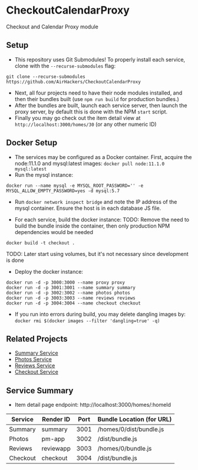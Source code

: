 # CheckoutCalendarProxy
Checkout and Calendar Proxy module 

## Setup
 * This repository uses Git Submodules! To properly install each service, clone with the `--recurse-submodules` flag:
```
git clone --recurse-submodules https://github.com/AirHackers/CheckoutCalendarProxy
```
 * Next, all four projects need to have their node modules installed, and then their bundles built (use `npm run build` for production bundles.)
 * After the bundles are built, launch each service server, then launch the proxy server, by default this is done with the NPM `start` script.
 * Finally you may go check out the item detail view at `http://localhost:3000/homes/30` (or any other numeric ID)

## Docker Setup
 * The services may be configured as a Docker container. First, acquire the node:11.1.0 and mysql:latest images: `docker pull node:11.1.0 mysql:latest`
 * Run the mysql instance:
```
docker run --name mysql -e MYSQL_ROOT_PASSWORD='' -e MYSQL_ALLOW_EMPTY_PASSWORD=yes -d mysql:5.7
```

 * Run `docker network inspect bridge` and note the IP address of the mysql container. Ensure the host is in each database JS file.

 * For each service, build the docker instance:
TODO: Remove the need to build the bundle inside the container, then only production NPM dependencies would be needed
```
docker build -t checkout .
```
TODO: Later start using volumes, but it's not necessary since development is done
 * Deploy the docker instance:
```
docker run -d -p 3000:3000 --name proxy proxy
docker run -d -p 3001:3001 --name summary summary
docker run -d -p 3002:3002 --name photos photos
docker run -d -p 3003:3003 --name reviews reviews
docker run -d -p 3004:3004 --name checkout checkout
```

 * If you run into errors during build, you may delete dangling images by: `docker rmi $(docker images --filter 'dangling=true' -q)`

## Related Projects
 * [Summary Service](https://github.com/AirHackers/SummaryModule)
 * [Photos Service](https://github.com/AirHackers/photos-view-victor)
 * [Reviews Service](https://github.com/AirHackers/ReviewService)
 * [Checkout Service](https://github.com/AirHackers/CheckoutCalendarService)

## Service Summary
 * Item detail page endpoint: http://localhost:3000/homes/:homeId
 
| Service       | Render ID     | Port   | Bundle Location (for URL) |
| ------------- | ------------- | ------ | ------------------------- |
| Summary       | summary       |  3001  | /homes/0/dist/bundle.js   | 
| Photos        | pm-app        |  3002  | /dist/bundle.js           |
| Reviews       | reviewapp     |  3003  | /homes/0/bundle.js        |
| Checkout      | checkout      |  3004  | /dist/bundle.js           |
